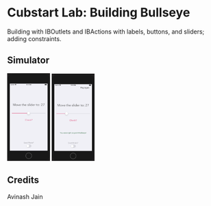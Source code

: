 # Cubstart Lab: Building Bullseye

Building with IBOutlets and IBActions with labels, buttons, and sliders; adding constraints.

## Simulator

<img src="images/vc.png" alt="vc" style="width:100px;" />

<img src="images/vc2.png" alt="vc2" style="width:100px;" />

## Credits

Avinash Jain

